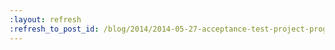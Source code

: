 ```yaml
---
:layout: refresh
:refresh_to_post_id: /blog/2014/2014-05-27-acceptance-test-project-progress-report
---
```

